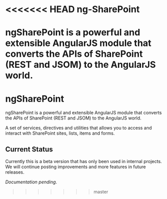 <<<<<<< HEAD
ng-SharePoint
=============

  ngSharePoint is a powerful and extensible AngularJS module that converts the APIs of SharePoint (REST and JSOM) to the AngularJS world.
=======
ngSharePoint
=============

ngSharePoint is a powerful and extensible AngularJS module that converts the APIs of SharePoint (REST and JSOM) to the AngularJS world.

A set of services, directives and utilities that allows you to access and interact with SharePoint sites, lists, items and forms.

Current Status
--------------
Currently this is a beta version that has only been used in internal projects. We will continue posting improvements and more features in future releases.


*Documentation pending*.
>>>>>>> master
